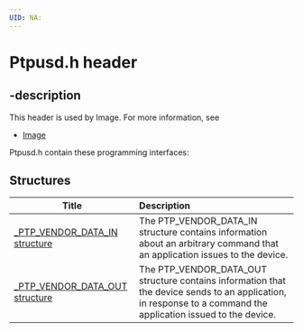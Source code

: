 ```yaml
---
UID: NA:
---
```


# Ptpusd.h header

## -description

This header is used by Image. For more information, see
- [Image](../_Image/index.md)

Ptpusd.h contain these programming interfaces:


## Structures

| Title   | Description   |
| ---- |:---- |
| [_PTP_VENDOR_DATA_IN structure](ns-ptpusd-_ptp_vendor_data_in.md) | The PTP_VENDOR_DATA_IN structure contains information about an arbitrary command that an application issues to the device. |
| [_PTP_VENDOR_DATA_OUT structure](ns-ptpusd-_ptp_vendor_data_out.md) | The PTP_VENDOR_DATA_OUT structure contains information that the device sends to an application, in response to a command the application issued to the device. |
